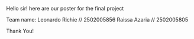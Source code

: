 Hello sir! here are our poster for the final project

Team name: Leonardo Richie // 2502005856 Raissa Azaria // 2502005805

Thank You!

